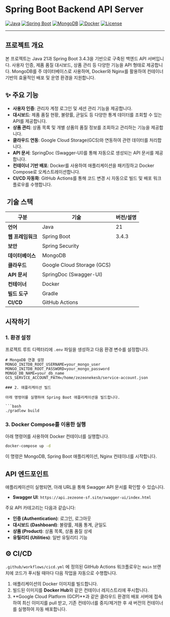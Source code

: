 # Spring Boot Backend API Server

[![Java](https://img.shields.io/badge/Java-21-red.svg)](https://www.java.com/)
[![Spring Boot](https://img.shields.io/badge/Spring_Boot-3.4.3-green.svg)](https://spring.io/projects/spring-boot)
[![MongoDB](https://img.shields.io/badge/MongoDB-6.0-4EA94B.svg)](https://www.mongodb.com/)
[![Docker](https://img.shields.io/badge/Docker-v3.8-blue.svg)](https://www.docker.com/)
[![License](https://img.shields.io/badge/License-MIT-yellow.svg)](https://opensource.org/licenses/MIT)

---

## 프로젝트 개요

본 프로젝트는 Java 21과 Spring Boot 3.4.3을 기반으로 구축된 백엔드 API 서버입니다. 사용자 인증, 제품 품질 대시보드, 상품 관리 등 다양한 기능을 API 형태로 제공합니다. MongoDB를 주 데이터베이스로 사용하며, Docker와 Nginx를 활용하여 컨테이너 기반의 효율적인 배포 및 운영 환경을 지원합니다.

## ✨ 주요 기능

-   **사용자 인증**: 관리자 계정 로그인 및 세션 관리 기능을 제공합니다.
-   **대시보드**: 제품 품질 현황, 불량률, 균일도 등 다양한 통계 데이터를 조회할 수 있는 API를 제공합니다.
-   **상품 관리**: 상품 목록 및 개별 상품의 품질 정보를 조회하고 관리하는 기능을 제공합니다.
-   **클라우드 연동**: Google Cloud Storage(GCS)와 연동하여 관련 데이터를 처리합니다.
-   **API 문서**: SpringDoc (Swagger-UI)를 통해 자동으로 생성되는 API 문서를 제공합니다.
-   **컨테이너 기반 배포**: Docker를 사용하여 애플리케이션을 패키징하고 Docker Compose로 오케스트레이션합니다.
-   **CI/CD 자동화**: GitHub Actions를 통해 코드 변경 시 자동으로 빌드 및 배포 워크플로우를 수행합니다.

## ️ 기술 스택

| 구분 | 기술 | 버전/설명 |
| --- | --- | --- |
| **언어** | Java | 21 |
| **웹 프레임워크** | Spring Boot | 3.4.3 |
| **보안** | Spring Security | |
| **데이터베이스** | MongoDB | |
| **클라우드** | Google Cloud Storage (GCS) | |
| **API 문서** | SpringDoc (Swagger-UI) | |
| **컨테이너** | Docker | |
| **빌드 도구** | Gradle | |
| **CI/CD** | GitHub Actions | |

## 시작하기

### 1. 환경 설정

프로젝트 루트 디렉터리에 `.env` 파일을 생성하고 다음 환경 변수를 설정합니다.

```env
# MongoDB 연결 설정
MONGO_INITDB_ROOT_USERNAME=your_mongo_user
MONGO_INITDB_ROOT_PASSWORD=your_mongo_password
MONGO_DB_NAME=your_db_name
GCS_SERVICE_ACCOUNT_PATH=/home/zezeonekesb/service-account.json

### 2. 애플리케이션 빌드

아래 명령어를 실행하여 Spring Boot 애플리케이션을 빌드합니다.

```bash
./gradlew build
```

### 3. Docker Compose를 이용한 실행

아래 명령어를 사용하여 Docker 컨테이너를 실행합니다.

```bash
docker-compose up -d
```

이 명령은 MongoDB, Spring Boot 애플리케이션, Nginx 컨테이너를 시작합니다.

## API 엔드포인트

애플리케이션이 실행되면, 아래 URL을 통해 Swagger API 문서를 확인할 수 있습니다.

-   **Swagger UI**: `https://api.zezeone-sf.site/swagger-ui/index.html`

주요 API 카테고리는 다음과 같습니다:

-   **인증 (Authentication)**: 로그인, 로그아웃
-   **대시보드 (Dashboard)**: 불량률, 제품 통계, 균일도
-   **상품 (Product)**: 상품 목록, 상품 품질 상세
-   **유틸리티 (Utilities)**: 일반 유틸리티 기능

## ⚙️ CI/CD

`.github/workflows/cicd.yml` 에 정의된 GitHub Actions 워크플로우는 `main` 브랜치에 코드가 푸시될 때마다 다음 작업을 자동으로 수행합니다.

1.  애플리케이션의 Docker 이미지를 빌드합니다.
2.  빌드된 이미지를 **Docker Hub**와 같은 컨테이너 레지스트리에 푸시합니다.
3.  **Google Cloud Platform (GCP)**과 같은 클라우드 환경의 배포 서버에 접속하여 최신 이미지를 pull 받고, 기존 컨테이너를 중지/제거한 후 새 버전의 컨테이너를 실행하여 자동 배포합니다.
